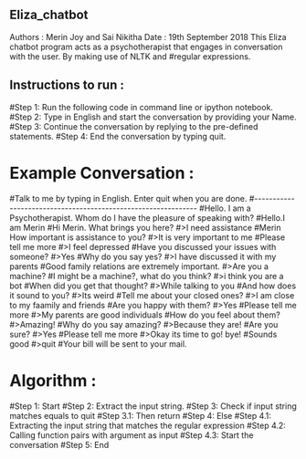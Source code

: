 ## Eliza_chatbot

Authors : Merin Joy and Sai Nikitha
Date : 19th September 2018
This Eliza chatbot program acts as a psychotherapist that engages in conversation with the user. By making use of NLTK and 
#regular expressions.


## Instructions to run :


#Step 1: Run the following code in command line or ipython notebook.
#Step 2: Type in English and start the conversation by providing your Name.
#Step 3: Continue the conversation by replying to the pre-defined statements.
#Step 4: End the conversation by typing quit.


# Example Conversation :


#Talk to me by typing in English. Enter quit when you are done.
#--------------------------------------------------------------
#Hello. I am a Psychotherapist. Whom do I have the pleasure of speaking with?
#Hello.I am Merin
#Hi  Merin. What brings you here?
#>I need assistance
 #Merin How important is assistance to you?
#>It is very important to me
#Please tell me more
#>I feel depressed
#Have you discussed your issues with someone?
#>Yes
#Why do you say yes?
#>I have discussed it with my parents
#Good family relations are extremely important.
#>Are you a machine?
#I might be a machine?, what do you think?
#>i think you are a bot
#When did you get that thought?
#>While talking to you
#And how does it sound to you?
#>Its weird
#Tell me about your closed ones?
#>I am close to my faamily and friends
#Are you happy with them?
#>Yes
#Please tell me more
#>My parents are good individuals
#How do you feel about them?
#>Amazing!
#Why do you say amazing?
#>Because they are!
#Are you sure?
#>Yes
#Please tell me more
#>Okay its time to go! bye!
#Sounds good
#>quit
#Your bill will be sent to your mail.


# Algorithm :


#Step 1: Start
#Step 2: Extract the input string.
#Step 3: Check if input string matches equals to quit
    #Step 3.1: Then return
#Step 4: Else
    #Step 4.1: Extracting the input string that matches the regular expression
    #Step 4.2: Calling function pairs with argument as input
    #Step 4.3: Start the conversation
#Step 5: End

